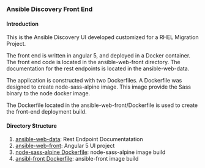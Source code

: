 ### Ansible Discovery Front End

#### Introduction
This is the Ansible Discovery UI developed customized for a RHEL Migration Project.

The front end is written in angular 5, and deployed in a Docker container. The front end code is located in the ansible-web-front directory. The documentation for the rest endpoints is located in the ansible-web-data.

The application is constructed with two Dockerfiles. A Dockerfile was designed to create node-sass-alpine image. This image provide the Sass binary to the node docker image.

The Dockerfile located in the ansible-web-front/Dockerfile is used to create the front-end deployment build.
#### Directory Structure
1. [ansible-web-data](ansible-web-data/README.md): Rest Endpoint Documentatation  
2. [ansible-web-front](ansible-web-front/README.md): Angular 5 UI project  
3. [node-sass-alpine Dockerfile](ansible-web-front/node-sass-docker/Dockerfile): node-sass-alpine image build
4. [ansibl-front Dockerfile](ansible-web-front/Dockerfile): ansible-front image build
